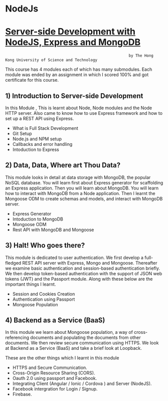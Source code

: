 # NodeJs
# [ Server-side Development with NodeJS, Express and MongoDB ](https://www.coursera.org/learn/server-side-nodejs/home/info)
                                                           by The Hong Kong University of Science and Technology
              
 This course has 4 modules each of which has many submodules. Each module was ended by an assignment in which I scored 100% and
 got certificate for this course.
              
 ## 1) Introduction to Server-side Development
 
 In this Module , This is learnt about Node, Node modules and the Node HTTP server. 
 Also came to know how to use Express framework and how to set up a REST API using Express.
 
 - What is Full Stack Development
 - Git Setup
 - Node.js and NPM setup
 - Callbacks and error handling
 - Intoduction to Express
 
 ## 2) Data, Data, Where art Thou Data?
 
 This module looks in detail at data storage with MongoDB, the popular NoSQL database. You will learn first about Express generator for scaffolding an Express application. Then you will learn about MongoDB. You will learn how to interact with MongoDB from a Node application. 
 Then I learnt the Mongoose ODM to create schemas and models, and interact with MongoDB server.
 
 - Express Generator
 - Intoduction to MongoDB
 - Mongoose ODM
 - Rest API with MongoDB and Mongoose
 
 ## 3) Halt! Who goes there?
 
 This module is dedicated to user authentication. We first develop a full-fledged REST API server with Express, Mongo and Mongoose. 
 Thereafter we examine basic authentication and session-based authentication briefly. 
 We then develop token-based authentication with the support of JSON web tokens (JWT) and the Passport module. Along with these 
 below are the important things I learnt.
 
 - Session and Cookies Creation
 - Authentication using Passport
 - Mongoose Population
 
 ## 4) Backend as a Service (BaaS)
 
 In this module we learn about Mongoose population, a way of cross-referencing documents and populating the documents from other documents. 
 We then review secure communication using HTTPS. We look at Backend as a Service (BaaS) and take a brief look at Loopback.
 
 These are the other things which I learnt in this module
 
 - HTTPS and Secure Communication.
 - Cross-Origin Resource Sharing (CORS).
 - Oauth 2.0 using passport and Facebook.
 - Integrating Client (Angular / Ionic / Cordova ) and Server (NodeJS).
 - Facebook intergration for Login / Signup.
 - Firebase.

